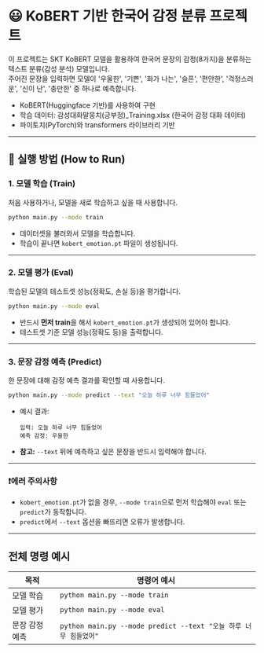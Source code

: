 # 😃 KoBERT 기반 한국어 감정 분류 프로젝트

이 프로젝트는 SKT KoBERT 모델을 활용하여 한국어 문장의 감정(8가지)을 분류하는 텍스트 분류(감성 분석) 모델입니다.  
주어진 문장을 입력하면 모델이 '우울한', '기쁜', '화가 나는', '슬픈', '편안한', '걱정스러운', '신이 난', '충만한' 중 하나로 예측합니다.

- KoBERT(Huggingface 기반)를 사용하여 구현
- 학습 데이터: 감성대화말뭉치(긍부정)_Training.xlsx (한국어 감정 대화 데이터)
- 파이토치(PyTorch)와 transformers 라이브러리 기반

---

## 🚀 실행 방법 (How to Run)

### 1. 모델 학습 (Train)

처음 사용하거나, 모델을 새로 학습하고 싶을 때 사용합니다.

```bash
python main.py --mode train
````

* 데이터셋을 불러와서 모델을 학습합니다.
* 학습이 끝나면 `kobert_emotion.pt` 파일이 생성됩니다.

---

### 2. 모델 평가 (Eval)

학습된 모델의 테스트셋 성능(정확도, 손실 등)을 평가합니다.

```bash
python main.py --mode eval
````

* 반드시 **먼저 train**을 해서 `kobert_emotion.pt`가 생성되어 있어야 합니다.
* 테스트셋 기준 모델 성능(정확도 등)을 출력합니다.

---

### 3. 문장 감정 예측 (Predict)

한 문장에 대해 감정 예측 결과를 확인할 때 사용합니다.

```bash
python main.py --mode predict --text "오늘 하루 너무 힘들었어"
```

* 예시 결과:

  ```
  입력: 오늘 하루 너무 힘들었어
  예측 감정: 우울한
  ```

* **참고:** `--text` 뒤에 예측하고 싶은 문장을 반드시 입력해야 합니다.

---

### ❗️에러 주의사항

* `kobert_emotion.pt`가 없을 경우, `--mode train`으로 먼저 학습해야 `eval` 또는 `predict`가 동작합니다.
* `predict`에서 `--text` 옵션을 빠뜨리면 오류가 발생합니다.

---

## 전체 명령 예시

| 목적       | 명령어 예시                                                 |
|----------|--------------------------------------------------------|
| 모델 학습    | `python main.py --mode train`                          |
| 모델 평가    | `python main.py --mode eval`                           |
| 문장 감정 예측 | `python main.py --mode predict --text "오늘 하루 너무 힘들었어"` |
